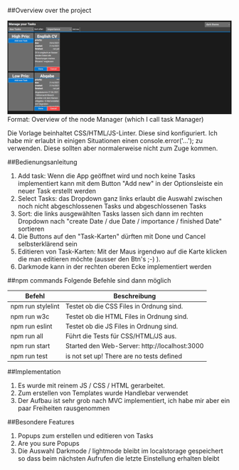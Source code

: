 ##Overview over the project

![GitHub Logo](/documentation/Overview.png)
Format: Overview of the node Manager (which I call task Manager)

Die Vorlage beinhaltet CSS/HTML/JS-Linter. Diese sind konfiguriert. Ich habe mir erlaubt in einigen Situationen einen console.error('...'); zu verwenden. Diese sollten aber normalerweise nicht zum Zuge kommen.

##Bedienungsanleitung
1. Add task: Wenn die App geöffnet wird und noch keine Tasks implementiert kann mit dem Button "Add new" in der Optionsleiste ein neuer Task erstellt werden
2. Select Tasks: das Dropdown ganz links erlaubt die Auswahl zwischen noch nicht abgeschlossenen Tasks und abgeschlossenen Tasks
3. Sort: die links ausgewählten Tasks lassen sich dann im rechten Dropdown nach "create Date / due Date / importance / finished Date" sortieren
4. Die Buttons auf den "Task-Karten" dürften mit Done und Cancel selbsterklärend sein
5. Editieren von Task-Karten: Mit der Maus irgendwo auf die Karte klicken die man editieren möchte (ausser den Btn's ;-) ).
6. Darkmode kann in der rechten oberen Ecke implementiert werden

##npm commands
Folgende Befehle sind dann möglich

| Befehl  |  Beschreibung |
|---|---|
| npm run stylelint  |   Testet ob die CSS Files in Ordnung sind. |
| npm run w3c  |   Testet ob die HTML Files in Ordnung sind. |
| npm run eslint  |  Testet ob die JS Files in Ordnung sind. |
| npm run all  |   Führt die Tests für CSS/HTML/JS aus. |
| npm run start  |  Started den Web-Server: http://localhost:3000 |
| npm run test | is not set up! There are no tests defined |

##Implementation
1. Es wurde mit reinem JS / CSS / HTML gerarbeitet.
2. Zum erstellen von Templates wurde Handlebar verwendet
3. Der Aufbau ist sehr grob nach MVC implementiert, ich habe mir aber ein paar Freiheiten rausgenommen

##Besondere Features
1. Popups zum erstellen und editieren von Tasks
2. Are you sure Popups
3. Die Auswahl Darkmode / lightmode bleibt im localstorage gespeichert so dass beim nächsten Aufrufen die letzte Einstellung erhalten bleibt
